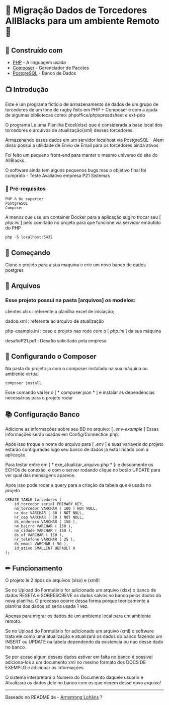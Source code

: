 # 🏉 Migração Dados de Torcedores AllBlacks para um ambiente Remoto :pushpin:

## 🔔 Construído com

* [PHP](https://www.php.net/) - A linguagem usada
* [Composer](https://getcomposer.org/) - Gerenciador de Pacotes
* [PostgreSQL](https://www.postgresql.org/) - Banco de Dados

## 📺 Introdução

Este é um programa fictício de armazenamento de dados de um grupo de torcedores de um time de rugby feito em PHP + Composer e com a ajuda de algumas bibliotecas como: phpoffice/phpspreadsheet e ext-pdo

O programa Le uma Planilha Excel(xlsx) que é considerada a base local dos torcedores e arquivos de atualização(xml) desses torcedores.

Armazenando esses dados em um servidor localhost via PostgreSQL - Alem disso possui a utilidade de Envio de Email para os torcedores ainda ativos

Foi feito um pequeno front-end para manter o mesmo universo do site do AllBlacks.

O software ainda tem alguns pequenos bugs mas o objetivo final foi cumprido - Teste Avaliativo empresa P21 Sistemas 


### 🔧 Pré-requisitos

```
PHP 8 Ou superior
PostgreSQL
Composer
```

A menos que use um container Docker para a aplicação sugiro trocar seu [  *php.ini* ] pelo comitado no projeto para que funcione via servidor embutido do PHP
```
php -S localhost:5432
```

## 📌 Começando

Clone o projeto para a sua maquina e crie um novo banco de dados postgres

## 📜 Arquivos

### Esse projeto possui na pasta [arquivos] os modelos:

clientes.xlsx : referente a planilha excel de iniciação;

dados.xml     : referente ao arquivo de atualização

php-example.ini   : caso o projeto nao rode com o [ *php.ini* ] da sua máquina  

desafioP21.pdf :  Desafio solicitado pela empresa
## 🧧 Configurando o Composer

Na pasta do projeto ja com o composer instalado na sua máquina ou ambiente virtual
```
composer install
```
Esse comando vai ler o [ * composer.json * ] e instalar as dependências necessárias para o projeto rodar   


## 📚 Configuração Banco

Adicione as informações sobre seu BD no arquivo: [ *.env-example* ] 
Essas informações serão usadas em Config/Connection.php.

Após isso troque o nome do arquivo para [ *.env* ] e suas variaveis do projeto estarão configuradas logo seu banco de dados ja está lincado com a aplicação.

Para testar entre em [ * exe_atualizar_arquivo.php * ]: e descomente os ECHOs de conexão, e com o server rodando clique no botão UPDATE para ver qual das mensagens aparece.

Após isso pode rodar a query para a criação da tabela que é usada no projeto
```
CREATE TABLE torcedores (
    id_torcedor serial PRIMARY KEY,
    nm_torcedor VARCHAR ( 100 ) NOT NULL,
    nr_doc VARCHAR ( 30 ) NOT NULL,
    nr_cep VARCHAR ( 30 ) NOT NULL,
    ds_endereco VARCHAR ( 150 ),
    nm_bairro VARCHAR ( 150 ),
    nm_cidade VARCHAR ( 150 ),
    ds_uf VARCHAR ( 150 ),
    nr_telefone VARCHAR ( 25 ),
    ds_email VARCHAR ( 50 ),
    id_ativo SMALLINT DEFAULT 0
);
```


## ✏ Funcionamento

O projeto le 2 tipos de arquivos (xlsx) e (xml)!

Se no Upload do Formulário for adicionado um arquivo (xlsx) o banco de dados RESETA e SOBRESCREVE os dados salvos no banco pelos dados da nova planilha.
O processo ocorre dessa forma porque teoricamente a planilha dos dados só seria usada 1 vez.

Apenas para migrar os dados de um ambiente local para um ambiente remoto.

Se no Upload do Formulário for adicionado um arquivo (xml) o software trata ele como uma atualização e atualizará os dados do banco
fazendo um INSERT ou UPDATE na tabela dependendo da existencia ou nao desse dado no banco.

Se por acaso algum desses dados estiver em falta no banco é possivel adiciona-los a um documento xml no mesmo formato dos DOCS DE EXEMPLO e adicionar as informações

O sistema interpretará o Numero do Documento daquele usuario e Atualizará os dados dele no banco com os que vierem desse novo arquivo!

---
Baseado no README de - [Armstrong Lohãns](https://gist.github.com/lohhans) ?
